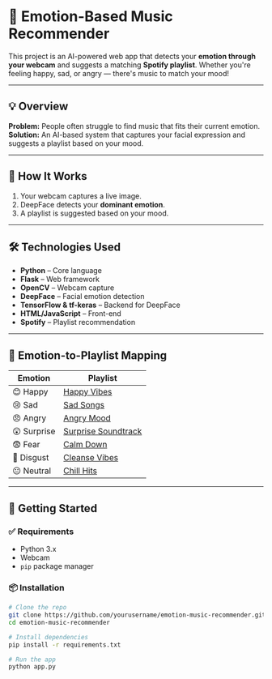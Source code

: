 # 🎵 Emotion-Based Music Recommender

This project is an AI-powered web app that detects your **emotion through your webcam** and suggests a matching **Spotify playlist**. Whether you're feeling happy, sad, or angry — there's music to match your mood!

---

## 💡 Overview

**Problem:** People often struggle to find music that fits their current emotion.  
**Solution:** An AI-based system that captures your facial expression and suggests a playlist based on your mood.

---

## 🧠 How It Works

1. Your webcam captures a live image.
2. DeepFace detects your **dominant emotion**.
3. A playlist is suggested based on your mood.

---

## 🛠️ Technologies Used

- **Python** – Core language  
- **Flask** – Web framework  
- **OpenCV** – Webcam capture  
- **DeepFace** – Facial emotion detection  
- **TensorFlow & tf-keras** – Backend for DeepFace  
- **HTML/JavaScript** – Front-end  
- **Spotify** – Playlist recommendation

---

## 🔗 Emotion-to-Playlist Mapping

| Emotion   | Playlist |
|-----------|----------|
| 😊 Happy     | [Happy Vibes](https://open.spotify.com/playlist/37i9dQZF1DXdPec7aLTmlC) |
| 😢 Sad       | [Sad Songs](https://open.spotify.com/playlist/37i9dQZF1DX7qK8ma5wgG1) |
| 😠 Angry     | [Angry Mood](https://open.spotify.com/playlist/37i9dQZF1DWYxwmBaMqxsl) |
| 😲 Surprise  | [Surprise Soundtrack](https://open.spotify.com/playlist/37i9dQZF1DWTfrr8pte1rT) |
| 😨 Fear      | [Calm Down](https://open.spotify.com/playlist/37i9dQZF1DX4sWSpwq3LiO) |
| 🤢 Disgust   | [Cleanse Vibes](https://open.spotify.com/playlist/37i9dQZF1DX7gtIfGVzmkY) |
| 😐 Neutral   | [Chill Hits](https://open.spotify.com/playlist/37i9dQZF1DX4WYpdgoIcn6) |

---

## 🚀 Getting Started

### ✅ Requirements

- Python 3.x
- Webcam
- `pip` package manager

### 📦 Installation

```bash
# Clone the repo
git clone https://github.com/yourusername/emotion-music-recommender.git
cd emotion-music-recommender

# Install dependencies
pip install -r requirements.txt

# Run the app
python app.py
